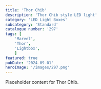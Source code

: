 ```yaml
---
title: 'Thor Chib'
description: 'Thor Chib style LED light'
category: 'LED Light Boxes'
subcategory: 'Standard'
catalogue number: '297'
tags: [
    'Marvel', 
    'Thor',
    'Lightbox', 
    ]
featured: true
pubDate: '2024-09-01'
heroImage: '/images/297.png'
---
```


Placeholder content for Thor Chib.